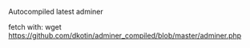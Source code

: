 Autocompiled latest adminer

fetch with:
 wget <a href="https://github.com/dkotin/adminer_compiled/blob/master/adminer.php">https://github.com/dkotin/adminer_compiled/blob/master/adminer.php</a>